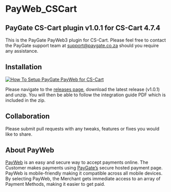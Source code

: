# PayWeb_CSCart
## PayGate CS-Cart plugin v1.0.1 for CS-Cart 4.7.4

This is the PayGate PayWeb3 plugin for CS-Cart. Please feel free to contact the PayGate support team at support@paygate.co.za should you require any assistance.

## Installation
[![How To Setup PayGate PayWeb for CS-Cart](https://www.appinlet.com/wp-content/uploads/2018/09/CS-Cart-Integration.jpg)](https://www.youtube.com/watch?v=9Lhvc26WKjs "How To Setup PayGate PayWeb for CS-Cart")

Please navigate to the [releases page](https://github.com/PayGate/PayWeb_CSCart/releases), download the latest release (v1.0.1) and unzip. You will then be able to follow the integration guide PDF which is included in the zip.

## Collaboration

Please submit pull requests with any tweaks, features or fixes you would like to share.

## About PayWeb

[PayWeb](https://www.paygate.co.za/paygate-products/payweb/) is an easy and secure way to accept payments online. The Customer makes payments using [PayGate’s](https://www.paygate.co.za/) secure hosted payment page. PayWeb is mobile-friendly making it compatible across all mobile devices. By selecting PayWeb, the Merchant gets immediate access to an array of Payment Methods, making it easier to get paid.
